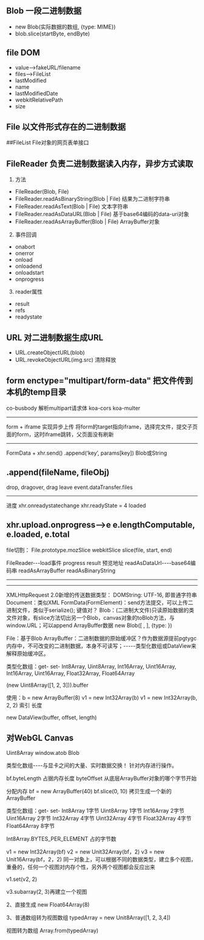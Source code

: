 ## Blob  一段二进制数据
- new Blob(实际数据的数组, {type: MIME})
- blob.slice(startByte, endByte)

## file DOM
- value-->fakeURL/filename
- files-->FileList
- lastModified
- name
- lastModifiedDate
- webkitRelativePath
- size


## File 以文件形式存在的二进制数据

##FileList  File对象的网页表单接口

## FileReader  负责二进制数据读入内存，异步方式读取
1. 方法
- FileReader(Blob, File)
- FileReader.readAsBinaryString(Blob | File)   结果为二进制字符串
- FileReader.readAsText(Blob | File)  文本字符串
- FileReader.readAsDataURL(Blob | File)   基于base64编码的data-uri对象
- FileReader.readAsArrayBuffer(Blob | File)  ArrayBuffer对象

2. 事件回调
- onabort
- onerror
- onload
- onloadend
- onloadstart
- onprogress

3. reader属性
- result
- refs
- readystate


## URL  对二进制数据生成URL
- URL.createObjectURL(blob)
- URL.revokeObjectURL(img.src)  清除释放



form  enctype="multipart/form-data"  把文件传到本机的temp目录
-----------
co-busbody  解析multipart请求体
koa-cors
koa-multer

----------
form + iframe 实现异步上传
将form的target指向iframe，选择完文件，提交子页面的form，这时iframe跳转，父页面没有刷新

---------
FormData + xhr.send()
.append(‘key’, params[key])  Blob或String

.append(fileName, fileObj)
---------
drop, dragover, drag leave
event.dataTransfer.files

---------
进度
xhr.onreadystatechange
xhr.readyState = 4  loaded

xhr.upload.onprogress-->e
e.lengthComputable,  e.loaded, e.total
------------
file切割：
File.prototype.mozSlice
webkitSlice
slice(file, start, end)

FileReader---load事件  progress
result 预览地址
readAsDataUrl----base64编码串
readAsArrayBuffer
readAsBinaryString

-----------
************
XMLHttpRequest  2.0新增的传送数据类型：
DOMString:  UTF-16, 即普通字符串
Document：类似XML
FormData(FormElement)：send方法提交，可以上传二进制文件，类似于serialize(); 键值对？
Blob：(二进制大文件)只读原始数据的类文件对象，有slice方法切出另一个Blob，canvas对象的toBlob方法，与window.URL；可以append ArrayBuffer数据
new Blob([ , ], {type: })

File：基于Blob
ArrayBuffer：二进制数据的原始缓冲区？作为数据源提前pgtygc内存中，不可改变的二进制数据，本身不可读写；-----类型化数组或DataView来解释原始缓冲区。

类型化数组：get-    set-
Int8Array, Uint8Array, Int16Array, Uint16Array, Int16Array, Uint16Array, Float32Array, Float64Array

(new Uint8Array([1, 2, 3])).buffer


使用：b = new ArrayBuffer(8)
v1 = new Int32Array(b)
v1 = new Int32Array(b, 2, 2)  索引   长度


new DataView(buffer, offset, length)

对WebGL  Canvas
----------
Uint8Array
window.atob
Blob




类型化数组----与显卡之间的大量、实时数据交换！
针对内存进行操作。


bf.byteLength  占据内存长度
byteOffset   从底层ArrayBuffer对象的哪个字节开始

分配内存
bf = new ArrayBuffer(40)
bf.slice(0, 10)  拷贝生成一个新的ArrayBuffer



类型化数组：get-    set-
Int8Array  1字节
Uint8Array  1字节
Int16Array  2字节
Uint16Array  2字节
Int32Array  4字节
Uint32Array  4字节
Float32Array  4字节
Float64Array  8字节

Int8Array.BYTES_PER_ELEMENT   占的字节数

v1 = new Int32Array(bf)
v2 = new Unit32Array(bf，2)
v3 = new Unit16Array(bf，2，2)
同一对象上，可以根据不同的数据类型，建立多个视图，重叠的，任何一个视图对内存个性，另外两个视图都会反应出来

v1.set(v2, 2)

v3.subarray(2, 3)再建立一个视图



2、直接生成  new Float64Array(8)

3、普通数组转为视图数组
typedArray = new Unit8Array([1, 2, 3,4])

视图转为数组  Array.from(typedArray)
